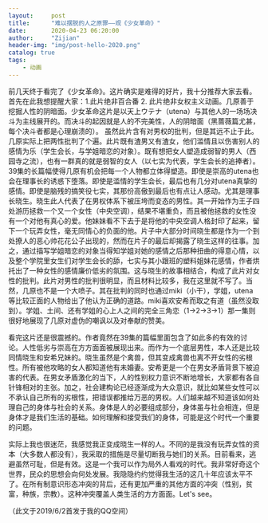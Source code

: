 ```yaml
---
layout:     post
title:      "难以摆脱的人之原罪——观《少女革命》"
date:       2020-04-23 06:20:00
author:     "Zijian"
header-img: "img/post-hello-2020.png"
catalog: true
tags:
    - 动画
---
```


前几天终于看完了《少女革命》。这片确实是难得的好片，我十分推荐大家去看。首先在此我想提醒大家：1.此片绝非百合番 2. 此片绝非女权主义动画。几原善于挖掘人性的阴暗面。少女革命这片是以天上ウテナ（utena）与其他人的一场场决斗为主线展开的。而决斗的起因就是人的不完美性，人的阴暗面（黑蔷薇篇尤甚，每个决斗者都是心理崩溃的）。 虽然此片含有对男权的批判，但是其远不止于此。几原实际上把两性批判了个遍。此片既有渣男又有渣女，他们滥情且以伤害别人的感情为乐（学生会长，与学姐暗恋的对象）。既有想把女人塑造成弱智的男人（西园寺之流），也有一群真的就是弱智的女人（以七实为代表，学生会长的追捧者）。39集的长篇幅使得几原有机会把每一个人物都立体得塑造。即使是崇高的utena也会在理事长的诱惑下堕落。即使是滥情的学生会长，最后也有几分对utena真挚的感情。即使是脑残的搞笑役七实，其那份高傲到最后也有点让人感动。尤其是理事长晓生。晓生此人代表了在男权体系下被压垮而变态的男性。其一开始作为王子四处游历拯救一个又一个女性（中央空调），结果不堪重负，而且被他拯救的女性没有一个对他有真心的爱。他妹妹看不下去于是将他的中央空调人格封印了起来，留下一个玩弄女性，毫无同情心的负面的他。片子中大部分时间晓生都是作为一个到处撩人的恶心帅花花公子出现的，然而在片子的最后却揭露了晓生这样的往事。加之，通过描写学姐暗恋的对象当得知学姐对她的感情之后那种扭曲的得意心情，以及整个学院里女生们对学生会长的舔，七实与其小跟班的塑料姐妹花感情，作者烘托出了一种女性的感情廉价低劣的氛围。这与晓生的故事相结合，构成了此片对女性的批判。此片对男性的批判很明显，而且材料比较多，我在这里就不写了。当然，几原也不是一个大喷子。其在批判的同时也通过miki（小干），学姐，utena等比较正面的人物给出了他认为正确的道路。miki喜欢安希而取之有道（虽然没取到）。学姐、土间、还有学姐的心上人之间的完全三角恋（1->2->3->1）那一集则很好地展现了几原对虚伪的嘲讽以及对奉献的赞美。

看完这片还是很震撼的。作者竟然在39集的篇幅里面包含了如此多的有效的讨论。人性低劣与崇高在方方面面被展现出来。而作为一个底层男性，本人还是比较同情晓生和安希兄妹的。晓生虽然是个禽兽，但其变成禽兽也离不开女性的劣根性。所有被他攻略的女人都知道他有未婚妻。安希更是一个在男女矛盾背景下被迫害的代表。在男女矛盾激化的当下，人的性别权力意识不断地增长，大家都有各自针锋相对的主张。加之，社会建构论已经逐渐成为大众意识，就比如某些女性可以不承认自己所有的劣根性，把错误都推给万恶的男权。人们越来越不知道该如何处理自己的身体与社会的关系。身体是人的必要组成部分，身体虽与社会相连，但是身体才是我们生活的基础。如何理解和接受我们的身体，可能是这个时代一个重要的问题。

实际上我也很迷茫，我感觉我正变成晓生一样的人。不同的是我没有玩弄女性的资本（大多数人都没有），我采取的措施是尽量切断我与她们的关系。目前看来，逃避虽然可耻，但是有效。这是一个我可以作为局外人看戏的时代。我非常好奇这个世界，民众的思想会向何处发展。我隐隐约约觉得我生活的这几十年应该太平不了。在所有制意识形态冲突的背后，还有更加严重的其他方面的冲突（性别，贫富，种族，宗教）。这种冲突覆盖人类生活的方方面面。Let's see。

（此文于2019/6/2首发于我的QQ空间）
